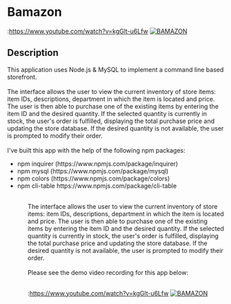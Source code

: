 # Bamazon

:https://www.youtube.com/watch?v=kgGlt-u6Lfw 
[![BAMAZON](https://img.youtube.com/vi/kgGlt-u6Lfw/0.jpg)](https://www.youtube.com/watch?v=kgGlt-u6Lfw)


## Description

This application uses Node.js & MySQL to implement a command line based storefront.<br/>
<br/>
The interface allows the user to view the current inventory of store items: item IDs, descriptions, department in which the item is located and price. The user is then able to purchase one of the existing items by entering the item ID and the desired quantity. If the selected quantity is currently in stock, the user's order is fulfilled, displaying the total purchase price and updating the store database. If the desired quantity is not available, the user is prompted to modify their order. <br/>
<br/>
I've built this app with the help of the following npm packages: <br>
<ul>
<li>npm inquirer (https://www.npmjs.com/package/inquirer)</li> 
<li>npm mysql (https://www.npmjs.com/package/mysql)</li> 
<li>npm colors (https://www.npmjs.com/package/colors)</li>
<li>npm cli-table https://www.npmjs.com/package/cli-table</li>
<ul>
<br/>
The interface allows the user to view the current inventory of store items: item IDs, descriptions, department in which the item is located and price. The user is then able to purchase one of the existing items by entering the item ID and the desired quantity. If the selected quantity is currently in stock, the user's order is fulfilled, displaying the total purchase price and updating the store database. If the desired quantity is not available, the user is prompted to modify their order. <br/><br/>Please see the demo video recording for this app below:<br/>
<br/>
  
  
:https://www.youtube.com/watch?v=kgGlt-u6Lfw 
[![BAMAZON](https://img.youtube.com/vi/kgGlt-u6Lfw/0.jpg)](https://www.youtube.com/watch?v=kgGlt-u6Lfw)
